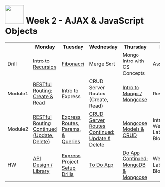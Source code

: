 # <img src="https://cloud.githubusercontent.com/assets/7833470/10423298/ea833a68-7079-11e5-84f8-0a925ab96893.png" width="60"> Week 2 - AJAX & JavaScript Objects

<table>
  <tr>
    <th></th>
    <th>Monday</th>
    <th>Tuesday</th>
    <th>Wednesday</th>
    <th>Thursday</th>
    <th>Friday</th>
  </tr>
  <tr>
    <td>Drill</td>
    <td><a href="day-01/drill">Intro to Recursion</a></td>
    <td><a href="./day-02/drill/">Fibonacci</a></td>
    <td>Merge Sort</td>
    <td>Mongo Intro with CS Concepts</td>
    <td>Assessment</td>
  </tr>
  <tr>
    <td>Module1</td>
    <td><a href="day-01/module-01">RESTful Routing: Create & Read</a></td>
    <td>Intro to Express</td>
    <td>CRUD Server Routes (Create, Read)</td>
    <td><a href="./day-04/module-01/">Intro to Mongo / Mongoose</a></td>
    <td>Review</td>
  </tr>
  <tr>
    <td>Module2</td>
    <td><a href="./day-01/module-02/readme.md">RESTful Routing Continued (Update, Delete)</a></td>
    <td><a href="./day-02/module-02/">Express Routes, Params, & Queries</a></td>
    <td><a href="day-03/module-02">CRUD Server Routes Continued: Update & Delete</a></td>
    <td><a href="day-04/module-02">Mongoose Models & CRUD</a></td>
    <td>Intro Weekend Lab (Micro Blog)</td>
  </tr>
  <tr>
    <td>HW</td>
    <td><a href="https://github.com/sf-wdi-24/ajax-book-app/">API Design / Library</a></td>
    <td><a href="https://github.com/sf-wdi-24/practicexpress">Express Project Setup Drills</a></td>
    <td><a href="https://github.com/sf-wdi-24/express-todo-app/tree/master" target="_blank">To Do App</a></td>
    <td><a href="https://github.com/sf-wdi-24/express-todo-mongo" target="_blank">Do App Continued: MongoDB & Mongoose</a></td>
    <td>Weekend Lab (Micro Blog)</td>
  </tr>
</table>

